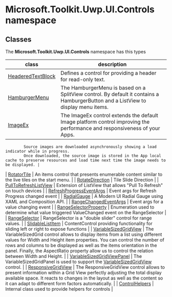 
# Microsoft.Toolkit.Uwp.UI.Controls namespace

## Classes

The **Microsoft.Toolkit.Uwp.UI.Controls** namespace has this types


| class | description |
| --- | --- |
| [HeaderedTextBlock](Microsoft_Toolkit_Uwp_UI_Controls_HeaderedTextBlock.md) | Defines a control for providing a header for read-only text. |
| [HamburgerMenu](Microsoft_Toolkit_Uwp_UI_Controls_HamburgerMenu.md) | The HamburgerMenu is based on a SplitView control. By default it contains a HamburgerButton and a ListView to display menu items. |
| [ImageEx](Microsoft_Toolkit_Uwp_UI_Controls_ImageEx.md) | The ImageEx control extends the default Image platform control improving the performance and responsiveness of your Apps.            Source images are downloaded asynchronously showing a load indicator while in progress.
            Once downloaded, the source image is stored in the App local cache to preserve resources and load time next time the image needs to be displayed. |
| [RotatorTile](Microsoft_Toolkit_Uwp_UI_Controls_RotatorTile.md) | An items control that presents enumerable content similar to the live tiles on the            start menu. |
| [RotateDirection](Microsoft_Toolkit_Uwp_UI_Controls_RotatorTile_RotateDirection.md) | Tile Slide Direction |
| [PullToRefreshListView](Microsoft_Toolkit_Uwp_UI_Controls_PullToRefreshListView.md) | Extension of ListView that allows "Pull To Refresh" on touch devices |
| [RefreshProgressEventArgs](Microsoft_Toolkit_Uwp_UI_Controls_RefreshProgressEventArgs.md) | Event args for Refresh Progress changed event |
| [RadialGauge](Microsoft_Toolkit_Uwp_UI_Controls_RadialGauge.md) | A Modern UI Radial Gauge using XAML and Composition API. |
| [RangeChangedEventArgs](Microsoft_Toolkit_Uwp_UI_Controls_RangeChangedEventArgs.md) | Event args for a value changing event |
| [RangeSelectorProperty](Microsoft_Toolkit_Uwp_UI_Controls_RangeSelectorProperty.md) | Enumeration used to determine what value triggered ValueChanged event on the            RangeSelector |
| [RangeSelector](Microsoft_Toolkit_Uwp_UI_Controls_RangeSelector.md) | RangeSelector is a "double slider" control for range values. |
| [SlidableListItem](Microsoft_Toolkit_Uwp_UI_Controls_SlidableListItem.md) | ContentControl providing functionality for sliding left or right to expose functions |
| [VariableSizedGridView](Microsoft_Toolkit_Uwp_UI_Controls_VariableSizedGridView.md) | The VariableSizedGrid control allows to display items from a list using different values            for Width and Height item properties. You can control the number of rows and columns to be
            displayed as well as the items orientation in the panel. Finally, the AspectRatio property
            allow us to control the relation between Width and Height. |
| [VariableSizedGridViewPanel](Microsoft_Toolkit_Uwp_UI_Controls_Primitives_VariableSizedGridViewPanel.md) | The VariableSizedGridPanel is used to support the [VariableSizedGridView](Microsoft_Toolkit_Uwp_UI_Controls_VariableSizedGridView.md) control. |
| [ResponsiveGridView](Microsoft_Toolkit_Uwp_UI_Controls_ResponsiveGridView.md) | The ResponsiveGridView control allows to present information within a Grid View perfectly adjusting the            total display available space. It reacts to changes in the layout as well as the content so it can adapt
            to different form factors automatically. |
| [ControlHelpers](Microsoft_Toolkit_Uwp_ControlHelpers.md) | Internal class used to provide helpers for controls |
